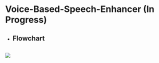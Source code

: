 # Voice-Based-Speech-Enhancer (In Progress)
* ## Flowchart
<br>
<img src="https://embed.creately.com/8onODsF0Ti1?token=lG23JqZb2pmj7nMy&type=svg">
